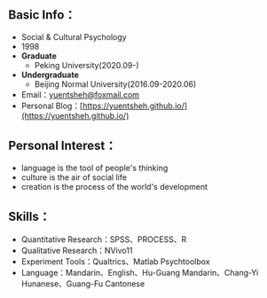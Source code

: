 ## Basic Info：

- Social & Cultural Psychology
- 1998
- **Graduate**
  - Peking University(2020.09-)
- **Undergraduate**
  - Beijing Normal University(2016.09-2020.06)
- Email：yuentsheh@foxmail.com
- Personal Blog：[https://yuentsheh.github.io/](https://yuentsheh.github.io/)
<!-- - GitHub：[https://github.com/YuenTsheh](https://github.com/YuenTsheh) -->



## Personal Interest：

- language is the tool of people's thinking
- culture is the air of social life
- creation is the process of the world's development



## Skills：

- Quantitative Research：SPSS、PROCESS、R
- Qualitative Research：NVivo11
- Experiment Tools：Qualtrics、Matlab Psychtoolbox
- Language：Mandarin、English、Hu-Guang Mandarin、Chang-Yi Hunanese、Guang-Fu Cantonese





<!-- > Click my Avatar in the bottom to get my Wechat -->



<!-- ![记笔记](/img/tag-bg-1.jpg) -->
